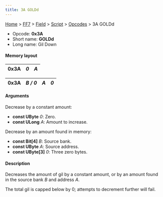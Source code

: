 ```yaml
---
title: 3A GOLDd
---
```


[Home](../../../../Main%20Page.md.md) > [FF7](../../../../FF7.md) > [Field](../../../Field.md) > [Script](../../Script.md) > [Opcodes](../Opcodes.md) > 3A GOLDd

-   Opcode: **0x3A**
-   Short name: **GOLDd**
-   Long name: Gil Down

#### Memory layout

| 0x3A | *0* | *A* |
|------|-----|-----|

| 0x3A | *B / 0* | *A* | *0* |
|------|---------|-----|-----|

#### Arguments

Decrease by a constant amount:

-   **const UByte** *0*: Zero.
-   **const ULong** *A*: Amount to increase.

Decrease by an amount found in memory:

-   **const Bit\[4\]** *B*: Source bank.
-   **const UByte** *A*: Source address.
-   **const UByte\[3\]** *0*: Three zero bytes.

#### Description

Decreases the amount of gil by a constant amount, or by an amount found
in the source bank *B* and address *A*.

The total gil is capped below by 0; attempts to decrement further will
fail.
